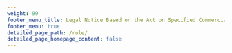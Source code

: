 ```yaml
---
weight: 99
footer_menu_title: Legal Notice Based on the Act on Specified Commercial Transactions
footer_menu: true
detailed_page_path: /rule/
detailed_page_homepage_content: false
---
```

